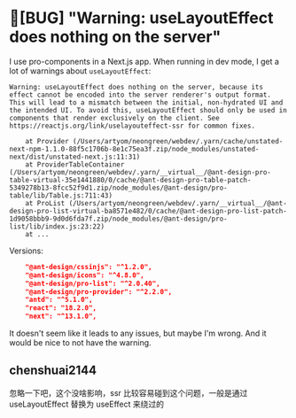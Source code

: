 # 🐛[BUG] "Warning: useLayoutEffect does nothing on the server"

I use pro-components in a Next.js app. When running in dev mode, I get a lot of warnings about `useLayoutEffect`:

```
Warning: useLayoutEffect does nothing on the server, because its effect cannot be encoded into the server renderer's output format. This will lead to a mismatch between the initial, non-hydrated UI and the intended UI. To avoid this, useLayoutEffect should only be used in components that render exclusively on the client. See https://reactjs.org/link/uselayouteffect-ssr for common fixes.

    at Provider (/Users/artyom/neongreen/webdev/.yarn/cache/unstated-next-npm-1.1.0-88f5c1706b-8e1c75ea3f.zip/node_modules/unstated-next/dist/unstated-next.js:11:31)
    at ProviderTableContainer (/Users/artyom/neongreen/webdev/.yarn/__virtual__/@ant-design-pro-table-virtual-35e1441880/0/cache/@ant-design-pro-table-patch-5349278b13-8fcc52f9d1.zip/node_modules/@ant-design/pro-table/lib/Table.js:711:43)
    at ProList (/Users/artyom/neongreen/webdev/.yarn/__virtual__/@ant-design-pro-list-virtual-ba8571e482/0/cache/@ant-design-pro-list-patch-1d9058bbb9-9d0d6fda7f.zip/node_modules/@ant-design/pro-list/lib/index.js:23:22)
    at ...
```

Versions:

```json
    "@ant-design/cssinjs": "^1.2.0",
    "@ant-design/icons": "^4.8.0",
    "@ant-design/pro-list": "^2.0.40",
    "@ant-design/pro-provider": "^2.2.0",
    "antd": "^5.1.0",
    "react": "18.2.0",
    "next": "^13.1.0",
```

It doesn't seem like it leads to any issues, but maybe I'm wrong. And it would be nice to not have the warning.

## chenshuai2144

忽略一下吧，这个没啥影响，ssr 比较容易碰到这个问题，一般是通过useLayoutEffect 替换为 useEffect 来绕过的
